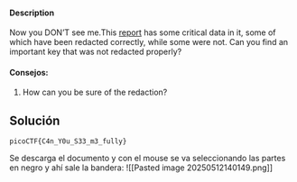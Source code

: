 #### Description

Now you DON’T see me.This [report](https://artifacts.picoctf.net/c/84/Financial_Report_for_ABC_Labs.pdf) has some critical data in it, some of which have been redacted correctly, while some were not. Can you find an important key that was not redacted properly?
#### Consejos:
1.  How can you be sure of the redaction?
## Solución 
```
picoCTF{C4n_Y0u_S33_m3_fully}
```

Se descarga el documento y con el mouse se va seleccionando las partes en negro y ahí sale la bandera: 
![[Pasted image 20250512140149.png]]

